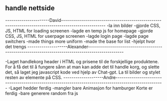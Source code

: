 ## handle nettside

----------------------David----------------------------------------------------------------------------------------------------
-la inn bilder
-gjorde CSS, JS, HTML for loading screenen
-lagde en temp js for homepage
-gjorde CSS, JS, HTML for userpage screenen
-lagde login page
-lagde page switchers
-made things more uniform
-made the base for list
-hjelpt hvor det trengs
--------------------Alexander------------------------------------------------------------------------------------------------

-Laget handlekorg header i HTML og prisene til de forskjellige produktene. For å få det til å fungere sånn at man kan adde det til handle korg, og slette det, så laget jeg javascript kode ved hjelp av Chat-gpt. La til bilder og stylet resten av elemente på CSS.
--------------------Andre------------------------------------------------------------------------------------------------------
-Laget hedder ferdig
-mangler bare Animasjon for hamburger Korte er ferdig
-bare generere random fra js
